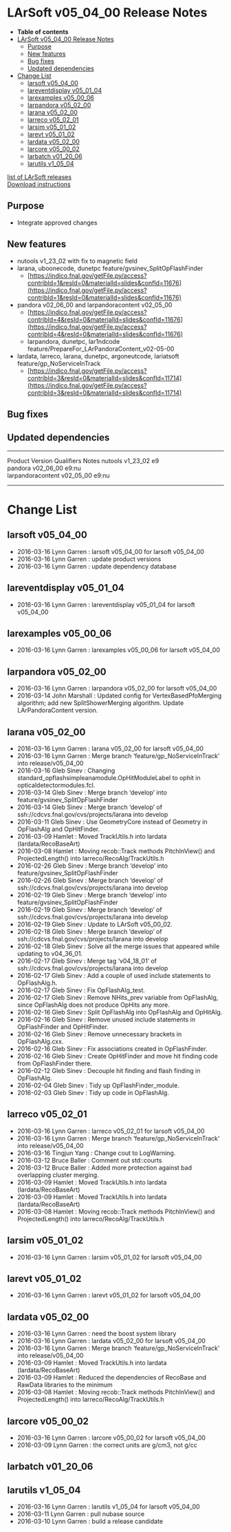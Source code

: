 LArSoft v05\_04\_00 Release Notes
======================================================================

-   **Table of contents**
-   [LArSoft v05\_04\_00 Release Notes](#LArSoft-v05_04_00-Release-Notes)
    -   [Purpose](#Purpose)
    -   [New features](#New-features)
    -   [Bug fixes](#Bug-fixes)
    -   [Updated dependencies](#Updated-dependencies)
-   [Change List](#Change-List)
    -   [larsoft v05\_04\_00](#larsoft-v05_04_00)
    -   [lareventdisplay v05\_01\_04](#lareventdisplay-v05_01_04)
    -   [larexamples v05\_00\_06](#larexamples-v05_00_06)
    -   [larpandora v05\_02\_00](#larpandora-v05_02_00)
    -   [larana v05\_02\_00](#larana-v05_02_00)
    -   [larreco v05\_02\_01](#larreco-v05_02_01)
    -   [larsim v05\_01\_02](#larsim-v05_01_02)
    -   [larevt v05\_01\_02](#larevt-v05_01_02)
    -   [lardata v05\_02\_00](#lardata-v05_02_00)
    -   [larcore v05\_00\_02](#larcore-v05_00_02)
    -   [larbatch v01\_20\_06](#larbatch-v01_20_06)
    -   [larutils v1\_05\_04](#larutils-v1_05_04)

[list of LArSoft releases](LArSoft_release_list)\
[Download instructions](http://scisoft.fnal.gov/scisoft/bundles/larsoft/v05_04_00/larsoft-v05_04_00.html)

Purpose
--------------------

-   Integrate approved changes

New features
------------------------------

-   nutools v1\_23\_02 with fix to magnetic field
-   larana, uboonecode, dunetpc feature/gvsinev\_SplitOpFlashFinder
    -   [https://indico.fnal.gov/getFile.py/access?contribId=1&resId=0&materialId=slides&confId=11676](https://indico.fnal.gov/getFile.py/access?contribId=1&resId=0&materialId=slides&confId=11676)
-   pandora v02\_06\_00 and larpandoracontent v02\_05\_00
    -   [https://indico.fnal.gov/getFile.py/access?contribId=4&resId=0&materialId=slides&confId=11676](https://indico.fnal.gov/getFile.py/access?contribId=4&resId=0&materialId=slides&confId=11676)
    -   larpandora, dunetpc, lar1ndcode feature/PrepareFor\_LArPandoraContent\_v02-05-00
-   lardata, larreco, larana, dunetpc, argoneutcode, lariatsoft feature/gp\_NoServiceInTrack
    -   [https://indico.fnal.gov/getFile.py/access?contribId=3&resId=0&materialId=slides&confId=11714](https://indico.fnal.gov/getFile.py/access?contribId=3&resId=0&materialId=slides&confId=11714)

Bug fixes
------------------------

Updated dependencies
----------------------------------------------

  ------------------- ------------- ------------ -------
  Product             Version       Qualifiers   Notes
  nutools             v1\_23\_02    e9           
  pandora             v02\_06\_00   e9:nu        
  larpandoracontent   v02\_05\_00   e9:nu        
  ------------------- ------------- ------------ -------

Change List
============================

larsoft v05\_04\_00
------------------------------------------

-   2016-03-16 Lynn Garren : larsoft v05\_04\_00 for larsoft v05\_04\_00
-   2016-03-16 Lynn Garren : update product versions
-   2016-03-16 Lynn Garren : update dependency database

lareventdisplay v05\_01\_04
----------------------------------------------------------

-   2016-03-16 Lynn Garren : lareventdisplay v05\_01\_04 for larsoft v05\_04\_00

larexamples v05\_00\_06
--------------------------------------------------

-   2016-03-16 Lynn Garren : larexamples v05\_00\_06 for larsoft v05\_04\_00

larpandora v05\_02\_00
------------------------------------------------

-   2016-03-16 Lynn Garren : larpandora v05\_02\_00 for larsoft v05\_04\_00
-   2016-03-14 John Marshall : Updated config for VertexBasedPfoMerging algorithm; add new SplitShowerMerging algorithm. Update LArPandoraContent version.

larana v05\_02\_00
----------------------------------------

-   2016-03-16 Lynn Garren : larana v05\_02\_00 for larsoft v05\_04\_00
-   2016-03-16 Lynn Garren : Merge branch ‘feature/gp\_NoServiceInTrack’ into release/v05\_04\_00
-   2016-03-16 Gleb Sinev : Changing standard\_opflashsimpleanamodule.OpHitModuleLabel to ophit in opticaldetectormodules.fcl.
-   2016-03-14 Gleb Sinev : Merge branch ‘develop’ into feature/gvsinev\_SplitOpFlashFinder
-   2016-03-14 Gleb Sinev : Merge branch ‘develop’ of ssh://cdcvs.fnal.gov/cvs/projects/larana into develop
-   2016-03-11 Gleb Sinev : Use GeometryCore instead of Geometry in OpFlashAlg and OpHitFinder.
-   2016-03-09 Hamlet : Moved TrackUtils.h into lardata (lardata/RecoBaseArt)
-   2016-03-08 Hamlet : Moving recob::Track methods PitchInView() and ProjectedLength() into larreco/RecoAlg/TrackUtils.h
-   2016-02-26 Gleb Sinev : Merge branch ‘develop’ into feature/gvsinev\_SplitOpFlashFinder
-   2016-02-26 Gleb Sinev : Merge branch ‘develop’ of ssh://cdcvs.fnal.gov/cvs/projects/larana into develop
-   2016-02-19 Gleb Sinev : Merge branch ‘develop’ into feature/gvsinev\_SplitOpFlashFinder
-   2016-02-19 Gleb Sinev : Merge branch ‘develop’ of ssh://cdcvs.fnal.gov/cvs/projects/larana into develop
-   2016-02-19 Gleb Sinev : Update to LArSoft v05\_00\_02.
-   2016-02-18 Gleb Sinev : Merge branch ‘develop’ of ssh://cdcvs.fnal.gov/cvs/projects/larana into develop
-   2016-02-18 Gleb Sinev : Solve all the merge issues that appeared while updating to v04\_36\_01.
-   2016-02-17 Gleb Sinev : Merge tag ‘v04\_18\_01’ of ssh://cdcvs.fnal.gov/cvs/projects/larana into develop
-   2016-02-17 Gleb Sinev : Add a couple of used include statements to OpFlashAlg.h.
-   2016-02-17 Gleb Sinev : Fix OpFlashAlg\_test.
-   2016-02-17 Gleb Sinev : Remove NHits\_prev variable from OpFlashAlg, since OpFlashAlg does not produce OpHits any more.
-   2016-02-16 Gleb Sinev : Split OpFlashAlg into OpFlashAlg and OpHitAlg.
-   2016-02-16 Gleb Sinev : Remove unused include statements in OpFlashFinder and OpHitFinder.
-   2016-02-16 Gleb Sinev : Remove unnecessary brackets in OpFlashAlg.cxx.
-   2016-02-16 Gleb Sinev : Fix associations created in OpFlashFinder.
-   2016-02-16 Gleb Sinev : Create OpHitFinder and move hit finding code from OpFlashFinder there.
-   2016-02-12 Gleb Sinev : Decouple hit finding and flash finding in OpFlashAlg.
-   2016-02-04 Gleb Sinev : Tidy up OpFlashFinder\_module.
-   2016-02-03 Gleb Sinev : Tidy up code in OpFlashAlg.

larreco v05\_02\_01
------------------------------------------

-   2016-03-16 Lynn Garren : larreco v05\_02\_01 for larsoft v05\_04\_00
-   2016-03-16 Lynn Garren : Merge branch ‘feature/gp\_NoServiceInTrack’ into release/v05\_04\_00
-   2016-03-16 Tingjun Yang : Change cout to LogWarning.
-   2016-03-12 Bruce Baller : Comment out std::courts
-   2016-03-12 Bruce Baller : Added more protection against bad overlapping cluster merging.
-   2016-03-09 Hamlet : Moved TrackUtils.h into lardata (lardata/RecoBaseArt)
-   2016-03-09 Hamlet : Moved TrackUtils.h into lardata (lardata/RecoBaseArt)
-   2016-03-08 Hamlet : Moving recob::Track methods PitchInView() and ProjectedLength() into larreco/RecoAlg/TrackUtils.h

larsim v05\_01\_02
----------------------------------------

-   2016-03-16 Lynn Garren : larsim v05\_01\_02 for larsoft v05\_04\_00

larevt v05\_01\_02
----------------------------------------

-   2016-03-16 Lynn Garren : larevt v05\_01\_02 for larsoft v05\_04\_00

lardata v05\_02\_00
------------------------------------------

-   2016-03-16 Lynn Garren : need the boost system library
-   2016-03-16 Lynn Garren : lardata v05\_02\_00 for larsoft v05\_04\_00
-   2016-03-16 Lynn Garren : Merge branch ‘feature/gp\_NoServiceInTrack’ into release/v05\_04\_00
-   2016-03-09 Hamlet : Moved TrackUtils.h into lardata (lardata/RecoBaseArt)
-   2016-03-09 Hamlet : Reduced the dependencies of RecoBase and RawData libraries to the minimum
-   2016-03-08 Hamlet : Moving recob::Track methods PitchInView() and ProjectedLength() into larreco/RecoAlg/TrackUtils.h

larcore v05\_00\_02
------------------------------------------

-   2016-03-16 Lynn Garren : larcore v05\_00\_02 for larsoft v05\_04\_00
-   2016-03-09 Lynn Garren : the correct units are g/cm3, not g/cc

larbatch v01\_20\_06
--------------------------------------------

larutils v1\_05\_04
------------------------------------------

-   2016-03-16 Lynn Garren : larutils v1\_05\_04 for larsoft v05\_04\_00
-   2016-03-11 Lynn Garren : pull nubase source
-   2016-03-10 Lynn Garren : build a release candidate
